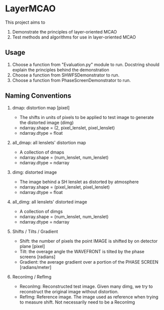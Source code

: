 # LayerMCAO
This project aims to

1. Demonstrate the principles of layer-oriented MCAO 
2. Test methods and algorithms for use in layer-oriented MCAO

## Usage
1. Choose a function from "Evaluation.py" module to run. Docstring should explain the principles behind the demonstration
2. Choose a function from SHWFSDemonstrator to run. 
2. Choose a function from PhaseScreenDemonstrator to run. 

## Naming Conventions
1. dmap: distortion map \[pixel\]

	- The shifts in units of pixels to be applied to test image to generate the distorted image (dimg)
    - ndarray.shape = (2, pixel_lenslet, pixel_lenslet)
    - ndarray.dtype = float

2. all_dmap: all lenslets' distortion map

	- A collection of dmaps
    - ndarray.shape = (num_lenslet, num_lenslet)
    - ndarray.dtype = ndarray

3. dimg: distorted image

	- The image behind a SH lenslet as distorted by atmosphere
    - ndarray.shape = (pixel_lenslet, pixel_lenslet)
    - ndarray.dtype = float

4. all_dimg: all lenslets' distorted image

	- A collection of dimgs
    - ndarray.shape = (num_lenslet, num_lenslet)
    - ndarray.dtype = ndarray

5. Shifts / Tilts / Gradient
    - Shift: the number of pixels the point IMAGE is shifted by on detector plane \[pixel\]
    - Tilt: the overage angle the WAVEFRONT is tilted by the phase screens \[radians\]
    - Gradient: the average gradient over a portion of the PHASE SCREEN   \[radians/meter\]

6. ReconImg / RefImg
    - ReconImg: Reconstructed test image. Given many dimg, we try to reconstruct the original image without distortion.
    - RefImg: Reference image. The image used as reference when trying to measure shift. Not necessarily need to be a ReconImg






